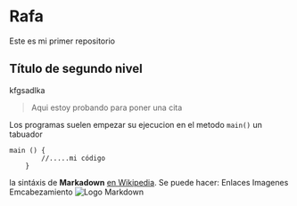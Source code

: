 # Rafa
Este es mi primer repositorio
## Título de segundo nivel
kfgsadlka
>Aqui estoy probando para poner una cita

Los programas suelen empezar su ejecucion en el metodo `main()`
    un tabuador
    
```
main () {
        //.....mi código
    }

```

la sintáxis de **Markadown** [en Wikipedia](https://es.wikipedia.org/wiki/Markdown).
Se puede hacer:
    Enlaces
    Imagenes
    Emcabezamiento
    ![Logo Markdown](https://upload.wikimedia.org/wikipedia/commons/thumb/4/48/Markdown-mark.svg/1024px-Markdown-mark.svg.png)
    